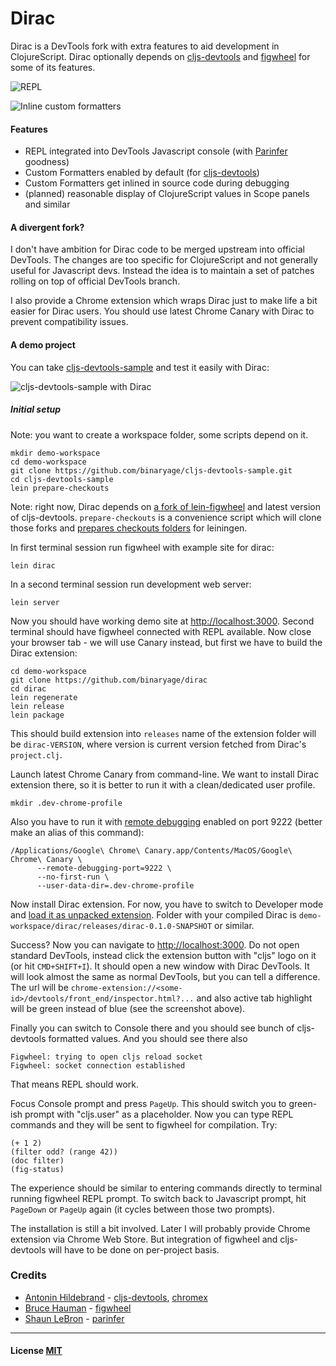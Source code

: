 # Dirac

Dirac is a DevTools fork with extra features to aid development in ClojureScript.
Dirac optionally depends on [cljs-devtools](https://github.com/binaryage/cljs-devtools)
and [figwheel](https://github.com/bhauman/lein-figwheel) for some of its features.

![REPL](https://dl.dropboxusercontent.com/u/559047/dirac-teaser.png)

![Inline custom formatters](https://dl.dropboxusercontent.com/u/559047/dirac-inline-custom-formatters.png)

#### Features

  * REPL integrated into DevTools Javascript console (with [Parinfer](https://shaunlebron.github.io/parinfer) goodness)
  * Custom Formatters enabled by default (for [cljs-devtools](https://github.com/binaryage/cljs-devtools))
  * Custom Formatters get inlined in source code during debugging
  * (planned) reasonable display of ClojureScript values in Scope panels and similar

#### A divergent fork?

I don't have ambition for Dirac code to be merged upstream into official DevTools.
The changes are too specific for ClojureScript and not generally useful for Javascript devs.
Instead the idea is to maintain a set of patches rolling on top of official DevTools branch.

I also provide a Chrome extension which wraps Dirac just to make life a bit easier for Dirac users.
You should use latest Chrome Canary with Dirac to prevent compatibility issues.

#### A demo project

You can take [cljs-devtools-sample](https://github.com/binaryage/cljs-devtools-sample) and test it easily with Dirac:

![cljs-devtools-sample with Dirac](https://dl.dropboxusercontent.com/u/559047/dirac-cljs-devtools-sample.png)

##### Initial setup

Note: you want to create a workspace folder, some scripts depend on it.

    mkdir demo-workspace
    cd demo-workspace
    git clone https://github.com/binaryage/cljs-devtools-sample.git
    cd cljs-devtools-sample
    lein prepare-checkouts

Note: right now, Dirac depends on [a fork of lein-figwheel](https://github.com/darwin/lein-figwheel/tree/devtools) and latest version of cljs-devtools. `prepare-checkouts` is a
convenience script which will clone those forks and [prepares checkouts folders](https://gist.github.com/darwin/d6dfe3863c0749e7d848) for leiningen.

In first terminal session run figwheel with example site for dirac:

    lein dirac

In a second terminal session run development web server:

    lein server

Now you should have working demo site at [http://localhost:3000](http://localhost:3000). Second terminal should have figwheel
connected with REPL available. Now close your browser tab - we will use Canary instead, but first we have to build the Dirac extension:

    cd demo-workspace
    git clone https://github.com/binaryage/dirac
    cd dirac
    lein regenerate
    lein release
    lein package

This should build extension into `releases` name of the extension folder will be `dirac-VERSION`, where version
is current version fetched from Dirac's `project.clj`.

Launch latest Chrome Canary from command-line. We want to install Dirac extension there, so it is better to run it
with a clean/dedicated user profile.

    mkdir .dev-chrome-profile

Also you have to run it with [remote debugging](https://developer.chrome.com/devtools/docs/debugger-protocol)
enabled on port 9222 (better make an alias of this command):

    /Applications/Google\ Chrome\ Canary.app/Contents/MacOS/Google\ Chrome\ Canary \
          --remote-debugging-port=9222 \
          --no-first-run \
          --user-data-dir=.dev-chrome-profile

Now install Dirac extension. For now, you have to switch to Developer mode and [load it as unpacked extension](https://developer.chrome.com/extensions/getstarted#unpacked).
Folder with your compiled Dirac is `demo-workspace/dirac/releases/dirac-0.1.0-SNAPSHOT` or similar.

Success? Now you can navigate to [http://localhost:3000](http://localhost:3000). Do not open standard DevTools, instead
click the extension button with "cljs" logo on it (or hit `CMD+SHIFT+I`). It should open a new window with Dirac DevTools.
It will look almost the same as normal DevTools, but you can tell a difference. The url will be
`chrome-extension://<some-id>/devtools/front_end/inspector.html?...` and also active tab highlight will be green instead
of blue (see the screenshot above).

Finally you can switch to Console there and you should see bunch of cljs-devtools formatted values. And you should
see there also

    Figwheel: trying to open cljs reload socket
    Figwheel: socket connection established

That means REPL should work.

Focus Console prompt and press `PageUp`. This should switch you to green-ish prompt with "cljs.user" as a placeholder.
Now you can type REPL commands and they will be sent to figwheel for compilation. Try:

    (+ 1 2)
    (filter odd? (range 42))
    (doc filter)
    (fig-status)

The experience should be similar to entering commands directly to terminal running figwheel REPL prompt.
To switch back to Javascript prompt, hit `PageDown` or `PageUp` again (it cycles between those two prompts).

The installation is still a bit involved. Later I will probably provide Chrome extension via Chrome Web Store. But integration
of figwheel and cljs-devtools will have to be done on per-project basis.

### Credits

* [Antonin Hildebrand](https://github.com/darwin) - [cljs-devtools](https://github.com/binaryage/cljs-devtools), [chromex](https://github.com/binaryage/chromex)
* [Bruce Hauman](https://github.com/bhauman) - [figwheel](https://github.com/bhauman/lein-figwheel)
* [Shaun LeBron](https://github.com/shaunlebron) - [parinfer](https://github.com/shaunlebron/parinfer)

---

#### License [MIT](license.txt)